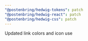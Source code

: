 ```yaml
---
"@postenbring/hedwig-tokens": patch
"@postenbring/hedwig-react": patch
"@postenbring/hedwig-css": patch
---
```


Updated link colors and icon use

